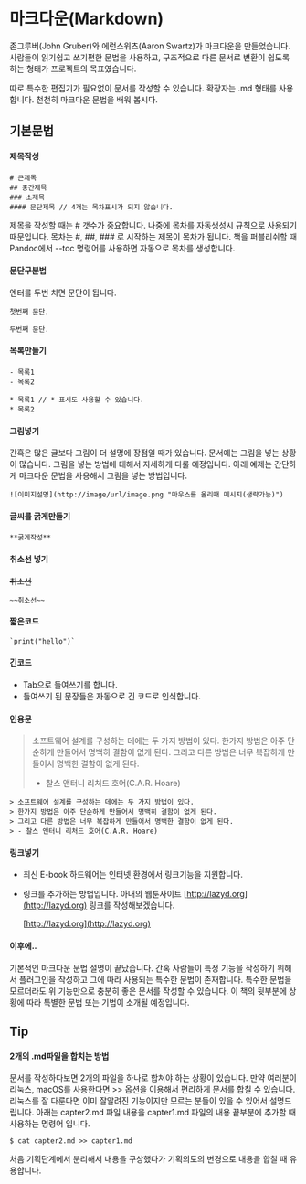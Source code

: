 # 마크다운(Markdown)
존그루버(John Gruber)와 에런스워츠(Aaron Swartz)가 마크다운을 만들었습니다.
사람들이 읽기쉽고 쓰기편한 문법을 사용하고,
구조적으로 다른 문서로 변환이 쉽도록 하는 형태가 프로젝트의 목표였습니다.

따로 특수한 편집기가 필요없이 문서를 작성할 수 있습니다.
확장자는 .md 형태를 사용합니다.
천천히 마크다운 문법을 배워 봅시다.

## 기본문법
#### 제목작성

	# 큰제목
	## 중간제목
	### 소제목
	#### 문단제목 // 4개는 목차표시가 되지 않습니다.

제목을 작성할 때는 # 갯수가 중요합니다.
나중에 목차를 자동생성시 규칙으로 사용되기 때문입니다.
목차는 #, ##, ### 로 시작하는 제목이 목차가 됩니다.
책을 퍼블리쉬할 때 Pandoc에서 --toc 명령어를 사용하면
자동으로 목차를 생성합니다.

#### 문단구분법
엔터를 두번 치면 문단이 됩니다.

	첫번째 문단.

	두번째 문단.

#### 목록만들기

	- 목록1
	- 목록2

	* 목록1 // * 표시도 사용할 수 있습니다.
	* 목록2

#### 그림넣기
간혹은 많은 글보다 그림이 더 설명에 장점일 때가 있습니다.
문서에는 그림을 넣는 상황이 많습니다.
그림을 넣는 방법에 대해서 자세하게 다룰 예정입니다.
아래 예제는 간단하게 마크다운 문법을 사용해서 그림을 넣는 방법입니다.

	![이미지설명](http://image/url/image.png "마우스를 올리때 메시지(생략가능)")


#### 글씨를 굵게만들기

	**굵게작성**

#### 취소선 넣기
~~취소선~~

	~~취소선~~

#### 짧은코드
	
	`print("hello")`

#### 긴코드
- Tab으로 들여쓰기를 합니다.
- 들여쓰기 된 문장들은 자동으로 긴 코드로 인식합니다.

#### 인용문
> 소프트웨어 설계를 구성하는 데에는 두 가지 방법이 있다.
> 한가지 방법은 아주 단순하게 만들어서 명백히 결함이 없게 된다.
> 그리고 다른 방법은 너무 복잡하게 만들어서 명백한 결함이 없게 된다.
> - 찰스 앤터니 리처드 호어(C.A.R. Hoare)

	> 소프트웨어 설계를 구성하는 데에는 두 가지 방법이 있다.
	> 한가지 방법은 아주 단순하게 만들어서 명백히 결함이 없게 된다.
	> 그리고 다른 방법은 너무 복잡하게 만들어서 명백한 결함이 없게 된다.
	> - 찰스 앤터니 리처드 호어(C.A.R. Hoare)

#### 링크넣기
- 최신 E-book 하드웨어는 인터넷 환경에서 링크기능을 지원합니다.
- 링크를 추가하는 방법입니다. 아내의 웹툰사이트 [http://lazyd.org](http://lazyd.org) 링크를 작성해보겠습니다.

	[http://lazyd.org](http://lazyd.org)

#### 이후에..
기본적인 마크다운 문법 설명이 끝났습니다.
간혹 사람들이 특정 기능을 작성하기 위해서 
플러그인을 작성하고 그에 따라 사용되는 특수한 문법이 존재합니다.
특수한 문법을 모르더라도 위 기능만으로 충분히 좋은 문서를 작성할 수 있습니다.
이 책의 뒷부분에 상황에 따라 특별한 문법 또는 기법이 소개될 예정입니다.

## Tip

#### 2개의 .md파일을 합치는 방법
문서를 작성하다보면 2개의 파일을 하나로 합쳐야 하는 상황이 있습니다.
만약 여러분이 리눅스, macOS를 사용한다면 >> 옵션을 이용해서 편리하게 문서를 합칠 수 있습니다.
리눅스를 잘 다룬다면 이미 잘알려진 기능이지만 모르는 분들이 있을 수 있어서 설명드립니다.
아래는 capter2.md 파일 내용을 capter1.md 파일의 내용 끝부분에 추가할 때 사용하는 명령어 입니다.

	$ cat capter2.md >> capter1.md

처음 기획단계에서 분리해서 내용을 구상했다가 기획의도의 변경으로 내용을 합칠 때 유용합니다.
